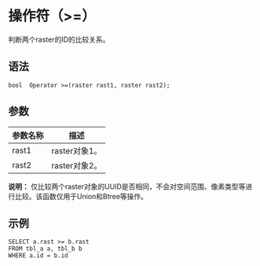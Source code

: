 # 操作符（\>=）

判断两个raster的ID的比较关系。

## 语法

```
bool  Operator >=(raster rast1, raster rast2);
```

## 参数

|参数名称|描述|
|----|--|
|rast1|raster对象1。|
|rast2|raster对象2。|

**说明：** 仅比较两个raster对象的UUID是否相同，不会对空间范围、像素类型等进行比较。该函数仅用于Union和Btree等操作。

## 示例

```
SELECT a.rast >= b.rast 
FROM tbl_a a, tbl_b b
WHERE a.id = b.id
```

